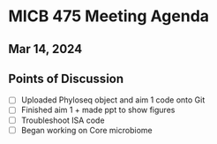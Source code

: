 # MICB 475 Meeting Agenda

## Mar 14, 2024

## Points of Discussion

- [ ] Uploaded Phyloseq object and aim 1 code onto Git
- [ ] Finished aim 1 + made ppt to show figures
- [ ] Troubleshoot ISA code
- [ ] Began working on Core microbiome
